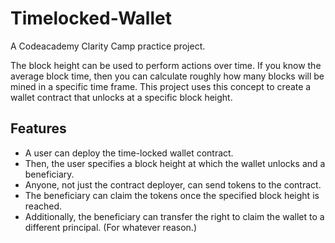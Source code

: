 # Timelocked-Wallet

A Codeacademy Clarity Camp practice project. 

The block height can be used to perform actions over time. 
If you know the average block time, then you can calculate 
roughly how many blocks will be mined in a specific time frame. 
This project uses this concept to create a wallet contract that unlocks 
at a specific block height.

## Features

- A user can deploy the time-locked wallet contract.
- Then, the user specifies a block height at which the wallet unlocks and a beneficiary.
- Anyone, not just the contract deployer, can send tokens to the contract.
- The beneficiary can claim the tokens once the specified block height is reached.
- Additionally, the beneficiary can transfer the right to claim the wallet to a different principal. (For whatever reason.)